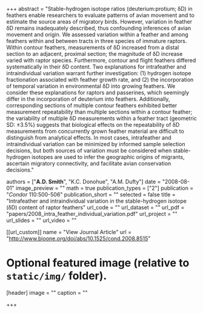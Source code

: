 +++
abstract = "Stable-hydrogen isotope ratios (deuterium:protium; δD) in feathers enable researchers to evaluate patterns of avian movement and to estimate the source areas of migratory birds. However, variation in feather δD remains inadequately described, thus confounding inferences of avian movement and origin. We assessed variation within a feather and among feathers within and between tracts in three species of immature raptors. Within contour feathers, measurements of δD increased from a distal section to an adjacent, proximal section; the magnitude of δD increase varied with raptor species. Furthermore, contour and flight feathers differed systematically in their δD content. Two explanations for intrafeather and intraindividual variation warrant further investigation: (1) hydrogen isotope fractionation associated with feather growth rate, and (2) the incorporation of temporal variation in environmental δD into growing feathers. We consider these explanations for raptors and passerines, which seemingly differ in the incorporation of deuterium into feathers. Additionally, corresponding sections of multiple contour feathers exhibited better measurement repeatability than multiple sections within a contour feather; the variability of multiple δD measurements within a feather tract (geometric SD: ±3.5%) suggests that biological effects on the repeatability of δD measurements from concurrently grown feather material are difficult to distinguish from analytical effects. In most cases, intrafeather and intraindividual variation can be minimized by informed sample selection decisions, but both sources of variation must be considered when stable-hydrogen isotopes are used to infer the geographic origins of migrants, ascertain migratory connectivity, and facilitate avian conservation decisions."

authors = ["**A.D. Smith**", "K.C. Donohue", "A.M. Dufty"]
date = "2008-08-01"
image_preview = ""
math = true
publication_types = ["2"]
publication = "*Condor* 110:500-506"
publication_short = ""
selected = false
title = "Intrafeather and intraindividual variation in the stable-hydrogen isotope (δD) content of raptor feathers"
url_code = ""
url_dataset = ""
url_pdf = "papers/2008_intra_feather_individual_variation.pdf"
url_project = ""
url_slides = ""
url_video = ""

[[url_custom]]
name = "View Journal Article"
url = "http://www.bioone.org/doi/abs/10.1525/cond.2008.8515"

# Optional featured image (relative to `static/img/` folder).
[header]
image = ""
caption = ""

+++